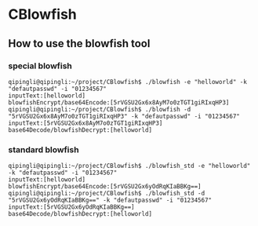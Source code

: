 # CBlowfish

## How to use the blowfish tool

### special blowfish 

    qipingli@qipingli:~/project/CBlowfish$ ./blowfish -e "helloworld" -k "defautpasswd" -i "01234567"
    inputText:[helloworld]
    blowfishEncrypt/base64Encode:[5rVGSU2Gx6x8AyM7o0zTGT1giRIxqHP3]
    qipingli@qipingli:~/project/CBlowfish$ ./blowfish -d "5rVGSU2Gx6x8AyM7o0zTGT1giRIxqHP3" -k "defautpasswd" -i "01234567"
    inputText:[5rVGSU2Gx6x8AyM7o0zTGT1giRIxqHP3]
    base64Decode/blowfishDecrypt:[helloworld]

### standard blowfish 

    qipingli@qipingli:~/project/CBlowfish$ ./blowfish_std -e "helloworld" -k "defautpasswd" -i "01234567"
    inputText:[helloworld]
    blowfishEncrypt/base64Encode:[5rVGSU2Gx6yOdRqKIaBBKg==]
    qipingli@qipingli:~/project/CBlowfish$ ./blowfish_std -d "5rVGSU2Gx6yOdRqKIaBBKg==" -k "defautpasswd" -i "01234567"
    inputText:[5rVGSU2Gx6yOdRqKIaBBKg==]
    base64Decode/blowfishDecrypt:[helloworld]
